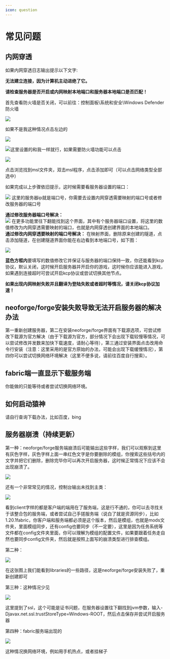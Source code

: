 ```yaml
---
icon: question
---
```


# 常见问题

## 内网穿透
如果内网穿透日志输出提示以下文字:

**无法建立连接，因为计算机主动进绝了它。**

**请检查服务器是否开启或内网映射本地端口和服务器本地端口是否匹配！**

首先查看防火墙是否关闭，可以前往：控制面板\系统和安全\Windows Defender 防火墙

![](./assets/image-20250413155648635.png)

如果不是我这种情况点击左边的

![](./assets/image-20250413155727221.png)

![](./assets/image-20250413155748761.png)这里设置的和我一样就行，如果需要防火墙功能可以点击

![](./assets/image-20250413155847702.png)

点击浏览找到msl文件夹，双击msl程序，点击添加即可（可以点击网络类型全部选中）

如果完成以上步骤依旧提示，这时候需要看服务器设置的端口：  

![](./assets/server_interface.png)
这里的服务器ip就是端口号，你需要去设置内网穿透需要映射的端口号或者修改服务器的端口号

**通过修改服务器端口号解决：**  
![](assets/serve_.interface1.png)
在更多功能里往下翻能找到这个界面，其中有个服务器端口设置，将这里的数值修改为内网穿透需要映射的端口，也就是内网穿透创建界面的本地端口。  
**通过修改内网穿透要映射的端口号解决：**
在映射界面，删除原来创建的隧道，点击添加隧道，在创建隧道界面你能在右边看到本地端口号，如下图：

![](./assets/image-20250412212214304.png)

**蓝色方框内**要填写的数值修改它并保证与服务器的端口保持一致，你还能看到kcp协议，默认关闭，这时候开启服务器并开启你的游戏，这时候你应该能进入游戏，如果遇到连接超时可尝试开启kcp协议或尝试切换其他节点。

**如果出现内网映射失败并且翻译为登陆失败或者超时等情况，请关闭kcp协议加速！**

## neoforge/forge安装失败导致无法开启服务器的解决办法

第一重新创建服务器，第二在安装neoforge/forge界面有下载源选项，可尝试修改下载源为官方解决（由于下载源为官方，部分情况下会出现下载较慢等情况，可以尝试修改并发数来加快下载速度，请耐心等待），第三通过安装界面点击改用命令行安装（注意：这里采用的是官方原始的办法，可能会出现下载缓慢情况），第四你可以尝试切换网络环境解决（这里不便多说，请前往百度自行搜索）。

## fabric端一直显示下载服务端

你能做的只能等待或者尝试切换网络环境。

## 如何启动猿神

请自行查询下载办法，比如百度，bing

## 服务器崩溃（持续更新）

第一种：neoforge/forge服务端崩溃后可能输出这些字样，我们可以观察到这里有灰色字样，灰色字样上面一串红色文字是你要删除的模组，你搜索这些括号内的文字并把它们删除，删除完毕你可以再次开启服务器，这时候正常情况下应该不会出现崩溃了。

![](./assets/d1f16ed35e44cb8097efe132096d4cfc_720.png)

还有一个非常常见的情况，控制台输出未找到主类：

![](./assets/3fdc2666bfda090fc24f235a081dacd3.png)

看到client字样的都是客户端的端用在了服务端，这是行不通的，你可以去寻找关于该整合包的服务端，或者尝试自己手搓服务端（说白了就是资源同步），比如1.20.1fabric，你客户端和服务端都必须是这个版本，然后是模组，也就是mods文件夹，里面模组同步，还有config也要同步（不一定要），这里是因为任务系统等文件都在config文件夹里面，你可以理解为模组的配置文件，如果要跟着任务走自然也要同步config文件夹，然后就是按照上面写的崩溃类型进行排查模组。

第二种：    

![](./assets/f71ea21ecda8fd4c5053519559ee0dca.png)

在这张图上我们能看到libraries的一些路径，这是neoforge/forge安装失败了，重新创建即可

第三种：这种情况少见

![](./assets/cc5f3ba612712ef8a357420aa482e8f7.png)

这里提到了ssl，这个可能是证书问题，在服务器设置往下翻找到jvm参数，输入-Djavax.net.ssl.trustStoreType=Windows-ROOT，然后点击保存并尝试开启服务器

第四种：fabric服务端出现的  

![](./assets/86ddd7a7da6d656d26d325e1a5b50eff.png)

这种情况换网络环境，例如用手机热点，或者挂梯子